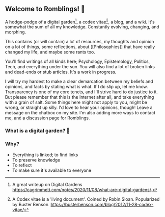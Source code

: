 ## Welcome to Romblings! 🌱

A hodge-podge of a digital garden[^digitalgarden], a codex vitae[^codex], a blog, and a wiki.  It's 
somewhat the sum of all my knowledge. Constantly evolving, changing, and morphing. 

This contains (or will contain) a lot of resources, my thoughts and opinion on a lot of things, some reflections, about [[Philosophies]] that have really changed my life, and maybe some rants too. 

You'll find writings of all kinds here; Psychology, Epistemology, Politics, Tech, and everything under the sun.  You will also find a lot of broken links and dead-ends or stub articles. It's a work in progress. 

I will try my hardest to make a clear demarcation between my beliefs and opinions, and facts by stating what is what. If I do slip up, let me know. Transparency is one of my core tenets, and I'll strive hard to do justice to it. But please remember that this is the Internet after all, and take everything with a grain of salt. Some things here might not apply to you, might be wrong, or straight up silly. I'd love to hear your opinions, though! Leave a message on the chatbox on my site. I'm also adding more ways to contact me, and a discussion page for Romblings. 


### What is a digital garden? 🌸



### Why?
- Everything is linked; to find links
- To preserve knowledge
- To reflect
- To make sure it's available to everyone 



[^codex]: A Codex vitae is a 'living document'. Coined by Robin Sloan. Popularized by Buster Benson. https://busterbenson.com/blog/2012/11-28-codex-vitae/ 
[^digitalgarden]: A great writeup on Digital Gardens https://cagrimmett.com/notes/2020/11/08/what-are-digital-gardens/. 








